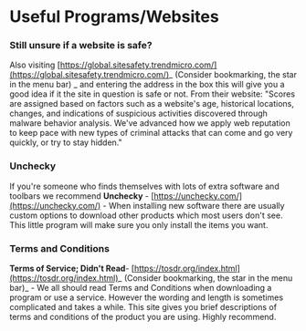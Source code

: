 # Useful Programs/Websites

### Still unsure if a website is safe?

Also visiting [https://global.sitesafety.trendmicro.com/](https://global.sitesafety.trendmicro.com/)_ \(Consider bookmarking, the star in the menu bar\) _ and entering the address in the box this will give you a good idea if it the site in question is safe or not. From their website: "Scores are assigned based on factors such as a website's age, historical locations, changes, and indications of suspicious activities discovered through malware behavior analysis. We've advanced how we apply web reputation to keep pace with new types of criminal attacks that can come and go very quickly, or try to stay hidden."

### Unchecky

If you're someone who finds themselves with lots of extra software and toolbars we recommend **Unchecky** - [https://unchecky.com/](https://unchecky.com/) - When installing new software there are usually custom options to download other products which most users don't see. This little program will make sure you only install the items you want.

### Terms and Conditions

**Terms of Service; Didn't Read**- [https://tosdr.org/index.html](https://tosdr.org/index.html)_ \(Consider bookmarking, the star in the menu bar\)_ - We all should read Terms and Conditions when downloading a program or use a service. However the wording and length is sometimes complicated and takes a while. This site gives you brief descriptions of terms and conditions of the product you are using. Highly recommend.

